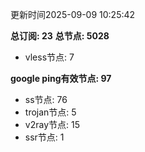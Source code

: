 更新时间2025-09-09 10:25:42

**总订阅: 23**
**总节点: 5028**
- vless节点: 7

**google ping有效节点: 97**
- ss节点: 76
- trojan节点: 5
- v2ray节点: 15
- ssr节点: 1
